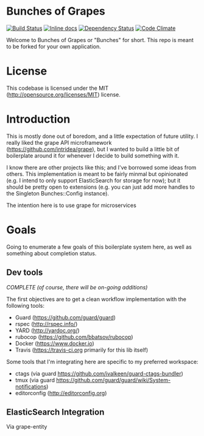 # Bunches of Grapes

[![Build Status](https://travis-ci.org/mattbailey/bunchesofgrapes.svg?branch=master)](https://travis-ci.org/mattbailey/bunchesofgrapes) [![Inline docs](http://inch-ci.org/github/mattbailey/bunchesofgrapes.png?branch=master)](http://inch-ci.org/github/mattbailey/bunchesofgrapes) [![Dependency Status](https://www.versioneye.com/user/projects/5393d26146c473b10100005f/badge.svg?style=flat)](https://www.versioneye.com/user/projects/5393d26146c473b10100005f) [![Code Climate](https://codeclimate.com/github/mattbailey/bunchesofgrapes.png)](https://codeclimate.com/github/mattbailey/bunchesofgrapes)

Welcome to Bunches of Grapes or "Bunches" for short.  This repo is meant to be forked for your own application.

# License

This codebase is licensed under the MIT (http://opensource.org/licenses/MIT) license.

# Introduction

This is mostly done out of boredom, and a little expectation of future utility. I really liked the grape API microframework (https://github.com/intridea/grape), but I wanted to build a little bit of boilerplate around it for whenever I decide to build something with it.

I know there are other projects like this; and I've borrowed some ideas from others.  This implementation is meant to be fairly minmal but opinionated (e.g. I intend to only support ElasticSearch for storage for now); but it should be pretty open to extensions (e.g. you can just add more handles to the Singleton Bunches::Config instance).

The intention here is to use grape for microservices

# Goals

Going to enumerate a few goals of this boilerplate system here, as well as something about completion status.

## Dev tools

*COMPLETE (of course, there will be on-going additions)*

The first objectives are to get a clean workflow implementation with the following tools:

  - Guard (https://github.com/guard/guard)
  - rspec (http://rspec.info/)
  - YARD (http://yardoc.org/)
  - rubocop (https://github.com/bbatsov/rubocop)
  - Docker (https://www.docker.io)
  - Travis (https://travis-ci.org primarily for this lib itself)

Some tools that I'm integrating here are specific to my preferred workspace:

  - ctags (via guard https://github.com/ivalkeen/guard-ctags-bundler)
  - tmux (via guard https://github.com/guard/guard/wiki/System-notifications)
  - editorconfig (http://editorconfig.org)

## ElasticSearch Integration

Via grape-entity
